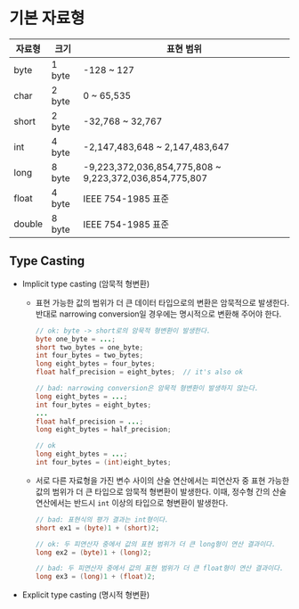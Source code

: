 # 기본 자료형

|자료형|크기|표현 범위|
|-|-|-|
|byte|1 byte|-128 ~ 127|
|char|2 byte|0 ~ 65,535|
|short|2 byte|-32,768 ~ 32,767|
|int|4 byte|-2,147,483,648 ~ 2,147,483,647|
|long|8 byte|-9,223,372,036,854,775,808 ~ 9,223,372,036,854,775,807|
|float|4 byte|IEEE 754-1985 표준|
|double|8 byte|IEEE 754-1985 표준|

## Type Casting

- Implicit type casting (암묵적 형변환)  

  - 표현 가능한 값의 범위가 더 큰 데이터 타입으로의 변환은 암묵적으로 발생한다. 반대로 narrowing conversion일 경우에는 명시적으로 변환해 주어야 한다.  
    ``` java
    // ok: byte -> short로의 암묵적 형변환이 발생한다.
    byte one_byte = ...;
    short two_bytes = one_byte;
    int four_bytes = two_bytes;
    long eight_bytes = four_bytes;
    float half_precision = eight_bytes;  // it's also ok

    // bad: narrowing conversion은 암묵적 형변환이 발생하지 않는다.
    long eight_bytes = ...;
    int four_bytes = eight_bytes;  
    ...
    float half_precision = ...;
    long eight_bytes = half_precision;

    // ok
    long eight_bytes = ...;
    int four_bytes = (int)eight_bytes;
    ```

  - 서로 다른 자료형을 가진 변수 사이의 산술 연산에서는 피연산자 중 표현 가능한 값의 범위가 더 큰 타입으로 암묵적 형변환이 발생한다. 이때, 정수형 간의 산술 연산에서는 반드시 `int` 이상의 타입으로 형변환이 발생한다.  

    ``` java
    // bad: 표현식의 평가 결과는 int형이다.
    short ex1 = (byte)1 + (short)2;

    // ok: 두 피연산자 중에서 값의 표현 범위가 더 큰 long형이 연산 결과이다.
    long ex2 = (byte)1 + (long)2;

    // bad: 두 피연산자 중에서 값의 표현 범위가 더 큰 float형이 연산 결과이다.
    long ex3 = (long)1 + (float)2;
    ```

- Explicit type casting (명시적 형변환)  
